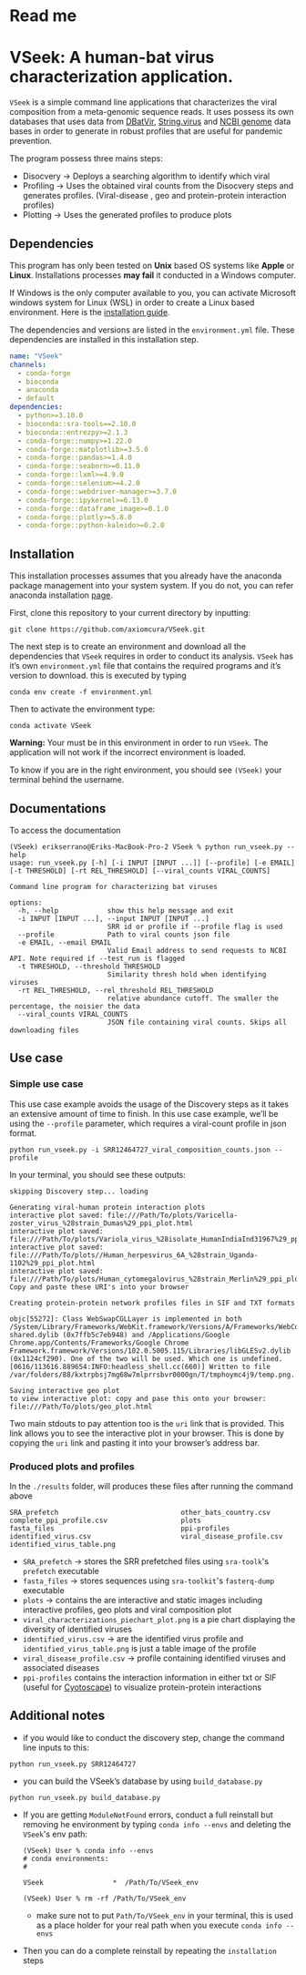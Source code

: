 # Read me

# VSeek: A human-bat virus characterization application.

`VSeek` is a simple command line applications that characterizes the viral composition from a meta-genomic sequence reads. It uses possess its own databases that uses data from [DBatVir](http://www.mgc.ac.cn/DBatVir/), [String.virus](http://viruses.string-db.org) and [NCBI genome](https://www.ncbi.nlm.nih.gov/genome/viruses/) data bases in order to generate in robust profiles that are useful for pandemic prevention. 

The program possess three mains steps:

- Disocvery → Deploys a searching algorithm to identify which viral
- Profiling → Uses the obtained viral counts from the Disocvery steps and generates profiles. (Viral-disease , geo  and protein-protein interaction profiles)
- Plotting → Uses the generated profiles to produce plots

## Dependencies

This program has only been tested on **Unix** based OS systems like **Apple** or **Linux**. Installations processes **may fail** it conducted in a Windows computer. 

If Windows is the only computer available to you, you can activate Microsoft windows system for Linux (WSL) in order to create a Linux based environment. Here is the [installation guide](https://docs.microsoft.com/en-us/windows/wsl/install). 

The dependencies and versions are listed in the `environment.yml` file. These dependencies are installed in this installation step. 

```yaml
name: "VSeek"
channels:
  - conda-forge
  - bioconda
  - anaconda
  - default
dependencies:
  - python>=3.10.0
  - bioconda::sra-tools==2.10.0
  - bioconda::entrezpy>=2.1.3
  - conda-forge::numpy>=1.22.0
  - conda-forge::matplotlib>=3.5.0
  - conda-forge::pandas>=1.4.0
  - conda-forge::seaborn>=0.11.0
  - conda-forge::lxml>=4.9.0
  - conda-forge::selenium>=4.2.0
  - conda-forge::webdriver-manager>=3.7.0
  - conda-forge::ipykernel>=6.13.0
  - conda-forge::dataframe_image>=0.1.0
  - conda-forge::plotly>=5.8.0
  - conda-forge::python-kaleido>=0.2.0
```

## Installation

This installation processes assumes that you already have the anaconda package management into your system system. If you do not, you can refer anaconda installation [page](https://docs.anaconda.com/anaconda/install/).  

First, clone this repository to your current directory by inputting: 

```
git clone https://github.com/axiomcura/VSeek.git
```

The next step is to create an environment and download all the dependencies that `VSeek` requires in order to conduct its analysis. `VSeek` has it’s own `environment.yml` file that contains the required programs and it’s version to download. this is executed by typing 

```
conda env create -f environment.yml
```

Then to activate the environment type:

```
conda activate VSeek
```

**Warning:** Your must be in this environment in order to run `VSeek`. The application will not work if the incorrect environment is loaded. 

To know if you are in the right environment, you should see `(VSeek)` your terminal behind the username. 

## Documentations

To access the documentation 

```
(VSeek) erikserrano@Eriks-MacBook-Pro-2 VSeek % python run_vseek.py --help
usage: run_vseek.py [-h] [-i INPUT [INPUT ...]] [--profile] [-e EMAIL] [-t THRESHOLD] [-rt REL_THRESHOLD] [--viral_counts VIRAL_COUNTS]

Command line program for characterizing bat viruses

options:
  -h, --help            show this help message and exit
  -i INPUT [INPUT ...], --input INPUT [INPUT ...]
                        SRR id or profile if --profile flag is used
  --profile             Path to viral counts json file
  -e EMAIL, --email EMAIL
                        Valid Email address to send requests to NCBI API. Note required if --test_run is flagged
  -t THRESHOLD, --threshold THRESHOLD
                        Similarity thresh hold when identifying viruses
  -rt REL_THRESHOLD, --rel_threshold REL_THRESHOLD
                        relative abundance cutoff. The smaller the percentage, the noisier the data
  --viral_counts VIRAL_COUNTS
                        JSON file containing viral counts. Skips all downloading files
```

## Use case

### Simple use case

This use case example avoids the usage of the Discovery steps as it takes an extensive amount of time to finish. In this use case example, we’ll be using the `--profile` parameter, which requires a viral-count profile in json format. 

```
python run_vseek.py -i SRR12464727_viral_composition_counts.json --profile
```

In your terminal, you should see these outputs:

```
skipping Discovery step... loading

Generating viral-human protein interaction plots
interactive plot saved: file:///Path/To/plots/Varicella-zoster_virus_%28strain_Dumas%29_ppi_plot.html
interactive plot saved: file:///Path/To/plots/Variola_virus_%28isolate_HumanIndiaInd31967%29_ppi_plot.html
interactive plot saved: file:///Path/To/plots//Human_herpesvirus_6A_%28strain_Uganda-1102%29_ppi_plot.html
interactive plot saved: file:///Path/To/plots/Human_cytomegalovirus_%28strain_Merlin%29_ppi_plot.html
Copy and paste these URI's into your browser

Creating protein-protein network profiles files in SIF and TXT formats

objc[55272]: Class WebSwapCGLLayer is implemented in both /System/Library/Frameworks/WebKit.framework/Versions/A/Frameworks/WebCore.framework/Versions/A/Frameworks/libANGLE-shared.dylib (0x7ffb5c7eb948) and /Applications/Google Chrome.app/Contents/Frameworks/Google Chrome Framework.framework/Versions/102.0.5005.115/Libraries/libGLESv2.dylib (0x1124cf290). One of the two will be used. Which one is undefined.
[0616/113616.889654:INFO:headless_shell.cc(660)] Written to file /var/folders/88/kxtrpbsj7mg68w7mlprrsbvr0000gn/T/tmphoymc4j9/temp.png.

Saving interactive geo plot
to view interactive plot: copy and pase this onto your browser:
file:///Path/To/plots/geo_plot.html
```

Two main stdouts to pay attention too is the `uri` link that is provided. This link allows you to see the interactive plot in your browser. This is done by copying the `uri` link and pasting it into your browser’s address bar.

### Produced plots and profiles

In the `./results` folder, will produces these files after running the command above

```
SRA_prefetch                              other_bats_country.csv
complete_ppi_profile.csv                  plots
fasta_files                               ppi-profiles
identified_virus.csv                      viral_disease_profile.csv
identified_virus_table.png                
```

- `SRA_prefetch` → stores the SRR prefetched files using `sra-toolk`'s `prefetch` executable
- `fasta_files` → stores sequences using `sra-toolkit`'s `fasterq-dump` executable
- `plots` → contains the are interactive and static images including interactive profiles, geo plots and viral composition plot
- `viral_characterizations_piechart_plot.png` is a pie chart displaying the diversity of identified viruses
- `identified_virus.csv` → are the identified virus profile and `identified_virus_table.png` is just a table image of the profile
- `viral_disease_profile.csv` → profile containing identified viruses and associated diseases
- `ppi-profiles` contains the interaction information in either txt or SIF (useful for [Cyotoscape](https://cytoscape.org)) to visualize protein-protein interactions

## Additional notes

- if you would like to conduct the discovery step, change the command line inputs to this:

```
python run_vseek.py SRR12464727
```

- you can build the VSeek’s database by using `build_database.py`

```
python run_vseek.py build_database.py
```

- If you are getting `ModuleNotFound` errors, conduct a full reinstall but removing he environment by typing `conda info --envs` and deleting the `VSeek`'s env path:
    
    ```
    (VSeek) User % conda info --envs
    # conda environments:
    #
    
    VSeek                 *  /Path/To/VSeek_env
    
    (VSeek) User % rm -rf /Path/To/VSeek_env
    ```
    
    - make sure not to put `Path/To/VSeek_env` in your terminal, this is used as a place holder for your real path when you execute `conda info --envs`
- Then you can do a complete reinstall by repeating the `installation` steps
